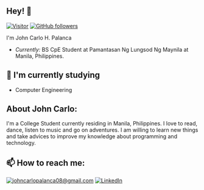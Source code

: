 <h2>Hey! 👋</h2>

[![Visitor](https://visitor-badge.laobi.icu/badge?page_id=JohnCJ17.JohnCJ17)](https://github.com/JohnCJ17) [![GitHub followers](https://img.shields.io/github/followers/JohnCJ17.svg?style=social&label=Follow)](https://github.com/JohnCJ17?tab=followers)

I'm John Carlo H. Palanca 
- <i>Currently:</i> BS CpE Student at Pamantasan Ng Lungsod Ng Maynila at Manila, Philippines. 

<h2>📕 I'm currently studying</h2>

- Computer Engineering

<!--
__Check out my GitHub repository:__

  <div>
    <p>
      <a href="">
        <img src="" />
      </a>
      <a href="">
        <img src="" />
      </a>
    </p>
  </div>
-->

<h2> About John Carlo:</h2>

I'm a College Student currently residing in Manila, Philippines. I love to read, dance, listen to music and go on adventures. 
I am willing to learn new things and take advices to improve my knowledge about programming and technology.


<h2>📫 How to reach me:</h2>

<a href="mailto:johncarlopalanca08@gmail.com">![johncarlopalanca08@gmail.com](https://img.shields.io/badge/Gmail-D14836?style=for-the-badge&logo=gmail&logoColor=white)</a> <a href="https://www.linkedin.com/in/john-carlo-palanca-b78b21296">![LinkedIn](https://img.shields.io/badge/LinkedIn-0077B5?style=for-the-badge&logo=linkedin&logoColor=white)</a>
